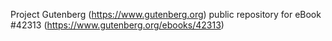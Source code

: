 Project Gutenberg (https://www.gutenberg.org) public repository for eBook #42313 (https://www.gutenberg.org/ebooks/42313)
